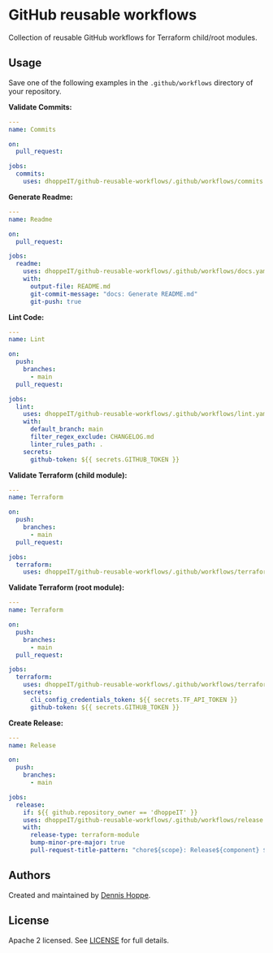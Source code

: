 # GitHub reusable workflows

Collection of reusable GitHub workflows for Terraform child/root modules.

## Usage

Save one of the following examples in the `.github/workflows` directory of your repository.

**Validate Commits:**

```yaml
---
name: Commits

on:
  pull_request:

jobs:
  commits:
    uses: dhoppeIT/github-reusable-workflows/.github/workflows/commits.yaml@main
```

**Generate Readme:**

```yaml
---
name: Readme

on:
  pull_request:

jobs:
  readme:
    uses: dhoppeIT/github-reusable-workflows/.github/workflows/docs.yaml@main
    with:
      output-file: README.md
      git-commit-message: "docs: Generate README.md"
      git-push: true
```

**Lint Code:**

```yaml
---
name: Lint

on:
  push:
    branches:
      - main
  pull_request:

jobs:
  lint:
    uses: dhoppeIT/github-reusable-workflows/.github/workflows/lint.yaml@main
    with:
      default_branch: main
      filter_regex_exclude: CHANGELOG.md
      linter_rules_path: .
    secrets:
      github-token: ${{ secrets.GITHUB_TOKEN }}
```

**Validate Terraform (child module):**

```yaml
---
name: Terraform

on:
  push:
    branches:
      - main
  pull_request:

jobs:
  terraform:
    uses: dhoppeIT/github-reusable-workflows/.github/workflows/terraform.yaml@main
```

**Validate Terraform (root module):**


```yaml
---
name: Terraform

on:
  push:
    branches:
      - main
  pull_request:

jobs:
  terraform:
    uses: dhoppeIT/github-reusable-workflows/.github/workflows/terraform_cloud.yaml@main
    secrets:
      cli_config_credentials_token: ${{ secrets.TF_API_TOKEN }}
      github-token: ${{ secrets.GITHUB_TOKEN }}
```

**Create Release:**


```yaml
---
name: Release

on:
  push:
    branches:
      - main

jobs:
  release:
    if: ${{ github.repository_owner == 'dhoppeIT' }}
    uses: dhoppeIT/github-reusable-workflows/.github/workflows/release.yaml@main
    with:
      release-type: terraform-module
      bump-minor-pre-major: true
      pull-request-title-pattern: "chore${scope}: Release${component} ${version}"
```

## Authors

Created and maintained by [Dennis Hoppe](https://github.com/dhoppeIT/).

## License

Apache 2 licensed. See [LICENSE](https://github.com/dhoppeIT/github-reusable-workflows/blob/main/LICENSE) for full details.
